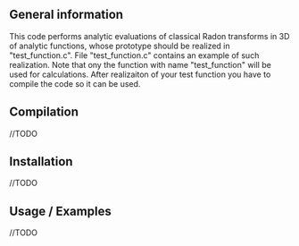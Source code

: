 ## General information

This code performs analytic evaluations of classical Radon transforms in 3D of 
analytic functions, whose prototype should be realized in "test_function.c". 
File "test_function.c" contains an example of such realization. Note that 
ony the function with name "test_function" will be used for calculations. 
After realizaiton of your test function you have to compile the code 
so it can be used.

## Compilation 

//TODO

## Installation 

//TODO

## Usage / Examples

//TODO 

